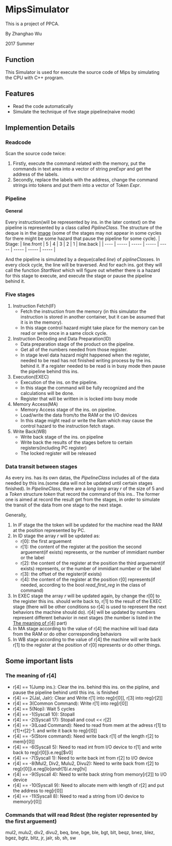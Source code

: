 # MipsSimulator
This is a project of PPCA.

By Zhanghao Wu

2017 Summer

## Function
This Simulator is used for execute the source code of Mips by simulating the CPU with C++ program.

## Features
* Read the code automatically
* Simulate the technique of five stage pipeline(naive mode)

## Implemention Details
### Readcode
Scan the source code twice:
1. Firstly, execute the command related with the memory, put the commands in text area into a vector of string *preExpr* and get the address of the labels.
2. Secondly, replace the labels with the address, change the command strings into tokens and put them into a vector of Token *Expr*.
### Pipeline
#### General
Every instruction(will be represented by ins. in the later context) on the pipeline is represented by a class called *PiplineClass*. The structure of the deque is in the [image](#Image_of_the_deque) (some of the stages may not appear in some cycles for there might be some hazard that pause the pipeline for some cycle).
<a name="Image_of_the_deque">
| Stage: | line.front |   5   |   4   |   3   |   2   |   1   |  line.back |
| ---- | ----- | ----- | ----- | ----- | ----- | ----- | ----- |
</a>

And the pipeline is simulated by a deque(called *line*) of *piplineClass*es. In every clock cycle, the line will be traversed. And for each ins. got they will call the function *StartNext* which will figure out whether there is a hazard for this stage to execute, and execute the stage or pause the pipeline behind it.

### Five stages
1. Instruction Fetch(IF)
	* Fetch the instruction from the memory (in this simulator the instruction is stored in another container, but it can be assumed that it is in the memory). 
	* In this stage control hazard might take place for the memory can be read or write once in a same clock cycle.
2. Instruction Decoding and Data Preparation(ID)
	* Data preparation stage of the product on the pipeline. 
	* Get all of the numbers needed from those register.
	* In stage level data hazard might happened when the register, needed to be read has not finished writing process by the ins. behind it. If a register needed to be read is in busy mode then pause the pipeline behind this ins.
3. Execution(EXEC)
	* Execution of the ins. on the pipeline.
	* In this stage the command will be fully recognized and the calculations will be done.
	* Register that will be written in is locked into busy mode
4. Memory Access(MA)
	* Memory Access stage of the ins. on pipeline.
	* Load/write the data from/to the RAM or the I/O devices 
	* In this stage might read or write the Ram which may cause the control hazard to the instruction fetch stage.
5. Write Back(WB)
	* Write back stage of the ins. on pipeline
	* Write back the results of the stages before to certain registers(including PC register)
	* The locked register will be released
### Data transit between stages
As every ins. has its own datas, the *PipelineClass* includes all of the data needed by this ins.(some data will not be updated until certain stages finished). In *PipelineClass*, there are a *long long* array *r* of the size of 5 and a *Token* structure *token* that record the command of this ins.. The former one is aimed at record the result get from the stages, in order to simulate the transit of the data from one stage to the next stage. 

Generally, 
1. In *IF* stage the the token will be updated for the machine read the RAM at the position represented by PC.
2. In ID stage the array *r* will be updated as:
	* r[0]: the first arguement
	* r[1]: the content of the register at the position the second arguement(if exists) represents, or the number of immidiant number or the label
	* r[2]: the content of the register at the position the third arguement(if exists) represents, or the number of immidiant number or the label
	* r[3]: the offset of the register(if exists)
	* r[4]: the content of the register at the position r[0] represents(if needed, according to the bool *read_first_reg* in the class of command)
3. In EXEC stage the array *r* will be updated again, by change the r[0] to the register this ins. should write back to, r[1] to the result of the EXEC stage (there will be other conditions so r[4] is used to represent the next behaviors the machine should do). r[4] will be updated by numbers represent different behavior in next stages (the number is listed in the [The meaning of r[4]](#meaning_of_r4) part)
4. In MA stage according to the value of r[4] the machine will load data from the RAM or do other corresponding behaviors
5. In WB stage according to the value of r[4] the machine will write back r[1] to the register at the position of r[0] represents or do other things.

## Some important lists
### <b name="meaning_of_r4">The meaning of r[4]</b>
* r[4] == 1(Jump ins.): Clear the ins. behind this ins. on the pipline, and pause the pipeline behind until this ins. is finished
* r[4] == 2(Jal, Jalr): Clear and Write r[1] into reg[r[0]], r[3] into reg[r[2]]
* r[4] == 3(Common Command): Write r[1] into reg[r[0]]
* r[4] == 5(Nop): Wait 5 cycles
* r[4] == -1(Syscall 10): Stopall
* r[4] == -2(Syscall 17): Stopall and cout << r[2]
* r[4] == -3(Load Command): Need to read from mem at the adress r[1] to r[1]+r[2]-1. and write it back to reg[r[0]]
* r[4] == -5(Store command): Need write back r[1] of the length r[2] to mem[r[0]]
* r[4] == -6(Syscall 5): Need to read int from I/O device to r[1] and write back to reg[r[0]]i.e.reg[$v0]
* r[4] == -7(Syscall 1): Need to write back int from r[2] to I/O device
* r[4] == -8(Mul2, Div2, Mulu2, Divu2): Need to write back from r[2] to reg[r[0]]i.e.reg[$lo] and r[1]i.e.reg[$hi]
* r[4] == -9(Syscall 4): Need to write back string from memory[r[2]] to I/O device
* r[4] == -10(Syscall 9): Need to allocate mem with length of r[2] and put the address to reg[r[0]]
* r[4] == -11(Syscall 8): Need to read a string from I/O device to memory[r[0]]

### Commands that will read Rdest (the register represented by the first arguement)
mul2, mulu2, div2, divu2, beq, bne, bge, ble, bgt, blt, beqz, bnez, blez, bgez, bgtz, bltz, jr, jalr, sb, sh, sw
